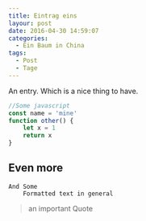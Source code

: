 ```yaml
---
title: Eintrag eins
layour: post
date: 2016-04-30 14:59:07
categories:
  - Ein Baum in China
tags:
  - Post
  - Tage
---
```


An entry. Which is a nice thing to have.

```javascript
//Some javascript
const name = 'mine'
function other() {
	let x = 1
	return x
}
```

## Even more

```
And Some
    Formatted text in general
```

> an important Quote
